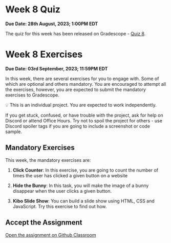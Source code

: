 # Week 8 Quiz

**Due Date: 28th August, 2023; 1:00PM EDT**

The quiz for this week has been released on Gradescope - [Quiz 8](/assignments/quiz_8.pdf). 

# Week 8 Exercises

**Due Date: 03rd September, 2023; 11:59PM EDT**

In this week, there are several exercises for you to engage with. Some of which are optional and others mandatory. You are encouraged to attempt all the exercises, however, you are expected to submit the mandatory exercises to Gradescope.

<aside>

💡 This is an individual project. You are expected to work independently.

If you get stuck, confused, or have trouble with the project, ask for help on Discord or attend Office Hours. Try not to spoil the project for others - use Discord spoiler tags if you are going to include a screenshot or code sample.

</aside>

## Mandatory Exercises
This week, the mandatory exercises are:

1. **Click Counter**: In this exercise, you are going to count the number of times the user has clicked a given button on a website

2. **Hide the Bunny**: In this task, you will make the image of a bunny disappear when the user clicks a given button.


3. **Kibo Slide Show**: You can build a slide show using HTML, CSS and JavaScript. Try this exercise to find out how.

<!-- 1. **Profile Page**: In this project, you'll be adding JavaScript to your profile page to make it interactive. You're going to implement a toggle, so that when a visitor clicks on one of your headings, the paragraph text is displayed. -->


## Accept the Assignment

[Open the assignment on Github Classroom](https://github.com/kiboschool/wdf-week-8-exercises)
